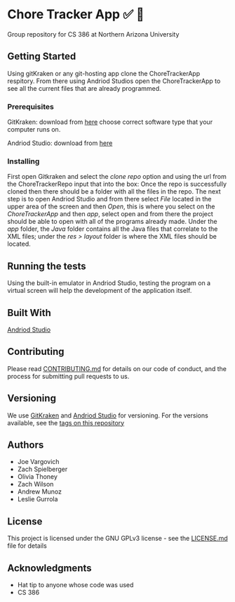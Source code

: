# Chore Tracker App :white_check_mark: :house_with_garden:

Group repository for CS 386 at Northern Arizona University

## Getting Started

Using gitKraken or any git-hosting app clone the ChoreTrackerApp respitory. From there using Andriod Studios open the ChoreTrackerApp to see all the current files that are already programmed. 

### Prerequisites
GitKraken: 
download from [here](https://www.gitkraken.com/) choose correct software type that your computer runs on. 

Andriod Studio:
download from [here](https://developer.android.com/studio)

### Installing
First open Gitkraken and select the _clone repo_ option and using the url from the ChoreTrackerRepo input that into the box: 
Once the repo is successfully cloned then there should be a folder with all the files in the repo. The next step is to open Andriod Studio and from there select _File_ located in the upper area of the screen and then _Open_, this is where you select on the _ChoreTrackerApp_ and then _app_, select open and from there the project should be able to open with all of the programs already made. Under the _app_ folder, the _Java_ folder contains all the Java files that correlate to the XML files; under the _res > layout_ folder is where the XML files should be located. 


## Running the tests

Using the built-in emulator in Andriod Studio, testing the program on a virtual screen will help the development of the application itself. 

## Built With

[Andriod Studio](https://developer.android.com/studio)

## Contributing

Please read [CONTRIBUTING.md](https://github.com/zachspiel/ChoreTrackerApp/blob/master/CONTRIBUTING.md) for details on our code of conduct, and the process for submitting pull requests to us.

## Versioning

We use [GitKraken](https://www.gitkraken.com/) and [Andriod Studio](https://developer.android.com/studio) for versioning. For the versions available, see the [tags on this repository](https://github.com/zachspiel/ChoreTrackerApp/tags)

## Authors
- Joe Vargovich
- Zach Spielberger
- Olivia Thoney
- Zach Wilson
- Andrew Munoz 
- Leslie Gurrola 

## License

This project is licensed under the GNU GPLv3 license - see the [LICENSE.md](https://github.com/zachspiel/ChoreTrackerApp/blob/master/LICENSE) file for details

## Acknowledgments

* Hat tip to anyone whose code was used
* CS 386
